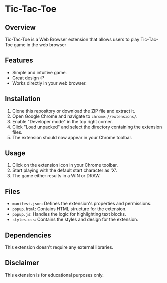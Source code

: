 # Tic-Tac-Toe

## Overview

Tic-Tac-Toe is a Web Browser extension that allows users to play Tic-Tac-Toe game in the web browser

## Features

- Simple and intuitive game.
- Great design :P
- Works directly in your web browser.

## Installation

1. Clone this repository or download the ZIP file and extract it.
2. Open Google Chrome and navigate to `chrome://extensions/`.
3. Enable "Developer mode" in the top right corner.
4. Click "Load unpacked" and select the directory containing the extension files.
5. The extension should now appear in your Chrome toolbar.

## Usage

1. Click on the extension icon in your Chrome toolbar.
2. Start playing with the default start character as 'X'.
3. The game either results in a WIN or DRAW.

## Files

- `manifest.json`: Defines the extension's properties and permissions.
- `popup.html`: Contains HTML structure for the extension.
- `popup.js`: Handles the logic for highlighting text blocks.
- `styles.css`: Contains the styles and design for the extension.

## Dependencies

This extension doesn't require any external libraries.

## Disclaimer

This extension is for educational purposes only. 